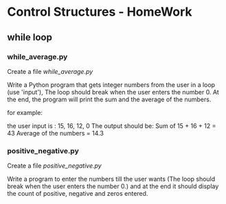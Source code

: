 # Control Structures - HomeWork 

## while loop

### while_average.py

Create a file *while_average.py*

Write a Python program that gets integer numbers from the user in a loop (use 'input'),
The loop should break when the user enters the number 0.
At the end, the program will print the sum and the average of the numbers.

for example: 

the user input is : 15, 16, 12, 0
The output should be: 
Sum of 15 + 16  + 12 = 43 
Average of the numbers = 14.3 

### positive_negative.py

Create a file *positive_negative.py*

Write a program to enter the numbers till the user wants (The loop should break when the user enters the number 0.)
and at the end it should display the count of positive, negative and zeros entered. 

